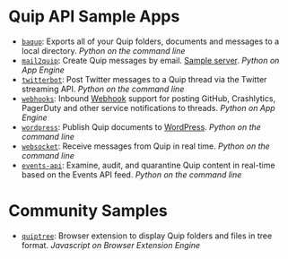 Quip API Sample Apps
========

* [`baqup`](baqup): Exports all of your Quip folders, documents and messages to a local directory. _Python on the command line_
* [`mail2quip`](mail2quip): Create Quip messages by email. [Sample server](http://mail2quip.appspot.com/). _Python on App Engine_
* [`twitterbot`](twitterbot): Post Twitter messages to a Quip thread via the Twitter streaming API. _Python on the command line_
* [`webhooks`](webhooks): Inbound [Webhook](http://en.wikipedia.org/wiki/Webhook) support for posting GitHub, Crashlytics, PagerDuty and other service notifications to threads. _Python on App Engine_
* [`wordpress`](wordpress): Publish Quip documents to [WordPress](http://wordpress.org/). _Python on the command line_
* [`websocket`](websocket): Receive messages from Quip in real time. _Python on the command line_
* [`events-api`](events-api): Examine, audit, and quarantine Quip content in real-time based on the Events API feed. _Python on the command line_

# Community Samples

* [`quiptree`](https://github.com/kwent/quiptree): Browser extension to display Quip folders and files in tree format. _Javascript on Browser Extension Engine_
